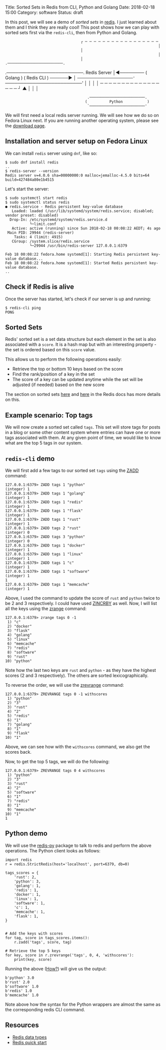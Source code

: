 Title: Sorted Sets in Redis from CLI, Python and Golang
Date: 2018-02-18 15:00
Category: software
Status: draft

In this post, we will see a demo of *sorted sets* in [redis](https://redis.io/). I just learned about them and I think they are really cool! This post shows how we can play with sorted sets first via the `redis-cli`, then from Python and Golang.

                                      ┌ ─ ─ ─ ─ ─ ─ ─ ─ ─ ─ ─ ─ ─ ─ ─ ─ ─
                                                                         │
                                      │
                                                                         │
                                      │                                              .─────────────────────────.
 .─────────────────────────.                       Redis Server          │◀──────── (          Golang           )
(         Redis CLI         ) ──────▶ │                                              `─────────────────────────'
 `─────────────────────────'                                             │
                                      │
                                                                         │
                                      │
                                       ─ ─ ─ ─ ─ ─ ─ ─ ─ ─ ─ ─ ─ ─ ─ ─ ─ ┘
                                                     ▲
                                                     │
                                                     │
                                                     │

                                         .─────────────────────────.
                                        (          Python           )
                                         `─────────────────────────'

We will first need a local redis server running. We will see how we do so on Fedora Linux next. If you are running 
another operating system, please see the [download page](https://redis.io/download).

## Installation and server setup on Fedora Linux

We can install `redis` server using `dnf`, like so:

```
$ sudo dnf install redis
..
$ redis-server --version
Redis server v=4.0.6 sha=00000000:0 malloc=jemalloc-4.5.0 bits=64 build=427484a80e1b4515
```

Let's start the server:

```
$ sudo systemctl start redis
$ sudo systemctl status redis
● redis.service - Redis persistent key-value database
   Loaded: loaded (/usr/lib/systemd/system/redis.service; disabled; vendor preset: disabled)
  Drop-In: /etc/systemd/system/redis.service.d
           └─limit.conf
   Active: active (running) since Sun 2018-02-18 00:08:22 AEDT; 4s ago
 Main PID: 29944 (redis-server)
    Tasks: 4 (limit: 4915)
   CGroup: /system.slice/redis.service
           └─29944 /usr/bin/redis-server 127.0.0.1:6379

Feb 18 00:08:22 fedora.home systemd[1]: Starting Redis persistent key-value database...
Feb 18 00:08:22 fedora.home systemd[1]: Started Redis persistent key-value database.
..
```

## Check if Redis is alive

Once the server has started, let's check if our server is up and running:

```
$ redis-cli ping
PONG
```

## Sorted Sets

Redis' sorted set is a set data structure but each element in the set is also associated with a `score`. It is a
hash map but with an interesting property - the set is ordered based on this `score` value. 

This allows us to perform the following operations easily:

- Retrieve the top or bottom 10 keys based on the score
- Find the rank/position of a key in the set
- The score of a key can be updated anytime while the set will be adjusted (if needed) based on the new score

The section on sorted sets [here](https://redis.io/topics/data-types#sorted-sets) and [here](https://redis.io/topics/data-types-intro) in the Redis docs has more details on this.

## Example scenario: Top tags

We will now create a sorted set called `tags`. This set will store tags for posts in a blog or some other content
system where entries can have one or more tags associated with them. At any given point of time, we would like to
know what are the top 5 tags in our system.

## `redis-cli` demo

We will first add a few tags to our sorted set `tags` using the [ZADD](https://redis.io/commands/zadd) command:

```
127.0.0.1:6379> ZADD tags 1 "python"
(integer) 1
127.0.0.1:6379> ZADD tags 1 "golang"
(integer) 1
127.0.0.1:6379> ZADD tags 1 "redis"
(integer) 1
127.0.0.1:6379> ZADD tags 1 "flask"
(integer) 1
127.0.0.1:6379> ZADD tags 1 "rust"
(integer) 1
127.0.0.1:6379> ZADD tags 2 "rust"
(integer) 0
127.0.0.1:6379> ZADD tags 3 "python"
(integer) 0
127.0.0.1:6379> ZADD tags 1 "docker"
(integer) 1
127.0.0.1:6379> ZADD tags 1 "linux"
(integer) 1
127.0.0.1:6379> ZADD tags 1 "c"
(integer) 1
127.0.0.1:6379> ZADD tags 1 "software"
(integer) 1
1
127.0.0.1:6379> ZADD tags 1 "memcache"
(integer) 1

```

Above, I used the command to update the score of `rust` and `python` twice to be 2 and 3 respectively. I could have used
[ZINCRBY](https://redis.io/commands/zincrby) as well. Now, I will list all the keys using the [zrange](https://redis.io/commands/zrange) command:

```
127.0.0.1:6379> zrange tags 0 -1
 1) "c"
 2) "docker"
 3) "flask"
 4) "golang"
 5) "linux"
 6) "memcache"
 7) "redis"
 8) "software"
 9) "rust"
10) "python"
```

Note how the last two keys are `rust` and `python` - as they have the highest scores (2 and 3 respectively). The others are
sorted lexicographically. 

To reverse the order, we will use the [zrevrange](https://redis.io/commands/zrevrange) command:

```
127.0.0.1:6379> ZREVRANGE tags 0 -1 withscores
 1) "python"
 2) "3"
 3) "rust"
 4) "2"
 5) "redis"
 6) "1"
 7) "golang"
 8) "1"
 9) "flask"
10) "1"

```

Above, we can see how with the `withscores` command, we also get the scores back.

Now, to get the top 5 tags, we will do the following:

```
127.0.0.1:6379> ZREVRANGE tags 0 4 withscores
 1) "python"
 2) "3"
 3) "rust"
 4) "2"
 5) "software"
 6) "1"
 7) "redis"
 8) "1"
 9) "memcache"
10) "1"
1
```

## Python demo

We will use the [redis-py](https://github.com/andymccurdy/redis-py) package to talk to redis and perform the above operations. The Python client looks as follows:

```
import redis
r = redis.StrictRedis(host='localhost', port=6379, db=0)

tags_scores = {
    'rust': 2,
    'python': 3,
    'golang': 1,
    'redis': 1,
    'docker': 1,
    'linux': 1,
    'software': 1,
    'c': 1,
    'memcache': 1,
    'flask': 1,
}
    

# Add the keys with scores     
for tag, score in tags_scores.items():
    r.zadd('tags', score, tag)

# Retrieve the top 5 keys
for key, score in r.zrevrange('tags', 0, 4, 'withscores'):
    print(key, score)
```


Running the above ([How?](https://github.com/amitsaha/python-redis-demo)) will give us the output:

```
b'python' 3.0
b'rust' 2.0
b'software' 1.0
b'redis' 1.0
b'memcache' 1.0
```

Note above how the syntax for the Python wrappers  are almost the same as the corresponding redis CLI command.

## Resources

- [Redis data types](https://redis.io/topics/data-types-intro)
- [Redis quick start](https://redis.io/topics/quickstart)

